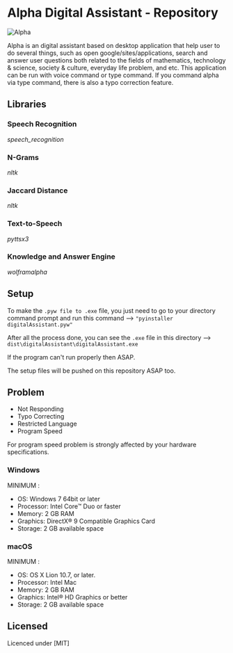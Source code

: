 # Alpha Digital Assistant - Repository

![Alpha](https://user-images.githubusercontent.com/73384433/195319641-fb10067a-ed9b-4066-9a3f-72e4dbca965d.jpg)
 
Alpha is an digital assistant based on desktop application that help user to do several things, such as open google/sites/applications, search and answer user questions both related to the fields of mathematics, technology & science, society & culture, everyday life problem, and etc. This application can be run with voice command or type command. If you command alpha via type command, there is also a typo correction feature.

## Libraries

### Speech Recognition
*speech_recognition*

### N-Grams
*nltk*

### Jaccard Distance
*nltk*

### Text-to-Speech
*pyttsx3*

### Knowledge and Answer Engine
*wolframalpha*

## Setup

To make the `.pyw file to .exe` file, you just need to go to your directory command prompt and run this command --> `"pyinstaller digitalAssistant.pyw"`

After all the process done, you can see the `.exe` file in this directory --> `dist\digitalAssistant\digitalAssistant.exe`

If the program can't run properly then ASAP.

The setup files will be pushed on this repository ASAP too.

## Problem

* Not Responding
* Typo Correcting
* Restricted Language
* Program Speed

For program speed problem is strongly affected by your hardware specifications.

### Windows
MINIMUM :
* OS: Windows 7 64bit or later
* Processor: Intel Core™ Duo or faster
* Memory: 2 GB RAM
* Graphics: DirectX® 9 Compatible Graphics Card
* Storage: 2 GB available space

### macOS
MINIMUM :
* OS: OS X Lion 10.7, or later.
* Processor: Intel Mac
* Memory: 2 GB RAM
* Graphics: Intel® HD Graphics or better
* Storage: 2 GB available space

## Licensed
Licenced under [MIT]
